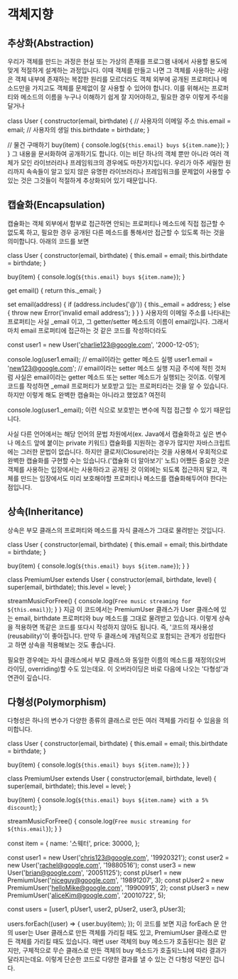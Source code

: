 # 객체지향

## 추상화(Abstraction)

우리가 객체를 만드는 과정은 현실 또는 가상의 존재를 프로그램 내에서 사용할 용도에 맞게 적절하게 설계하는 과정입니다. 이때 객체를 만들고 나면 그 객체를 사용하는 사람은 객체 내부에 존재하는 복잡한 원리를 모르더라도 객체 외부에 공개된 프로퍼티나 메소드만을 가지고도 객체를 문제없이 잘 사용할 수 있어야 합니다. 이를 위해서는 프로퍼티와 메소드의 이름을 누구나 이해하기 쉽게 잘 지어야하고, 필요한 경우 이렇게 주석을 달거나

class User {
constructor(email, birthdate) {
// 사용자의 이메일 주소
this.email = email;
// 사용자의 생일
this.birthdate = birthdate;
}

// 물건 구매하기
buy(item) {
console.log(`${this.email} buys ${item.name}`);
}
}
그 내용을 문서화하여 공개하기도 합니다. 이는 비단 하나의 객체 뿐만 아니라 여러 객체가 모인 라이브러리나 프레임워크의 경우에도 마찬가지입니다. 우리가 아주 세밀한 원리까지 속속들이 알고 있지 않은 유명한 라이브러리나 프레임워크를 문제없이 사용할 수 있는 것은 그것들이 적절하게 추상화되어 있기 때문입니다.

## 캡슐화(Encapsulation)

캡슐화는 객체 외부에서 함부로 접근하면 안되는 프로퍼티나 메소드에 직접 접근할 수 없도록 하고, 필요한 경우 공개된 다른 메소드를 통해서만 접근할 수 있도록 하는 것을 의미합니다. 아래의 코드를 보면

class User {
constructor(email, birthdate) {
this.email = email;
this.birthdate = birthdate;
}

buy(item) {
console.log(`${this.email} buys ${item.name}`);
}

get email() {
return this.\_email;
}

set email(address) {
if (address.includes('@')) {
this.\_email = address;
} else {
throw new Error('invalid email address');
}
}
}
사용자의 이메일 주소를 나타내는 프로퍼티는 사실 \_email 이고, 그 getter/setter 메소드의 이름이 email입니다. 그래서 마치 email 프로퍼티에 접근하는 것 같은 코드를 작성하더라도

const user1 = new User('charlie123@google.com', '2000-12-05');

console.log(user1.email); // email이라는 getter 메소드 실행
user1.email = 'new123@google.com'; // email이라는 setter 메소드 실행
지금 주석에 적힌 것처럼 사실은 email이라는 getter 메소드 또는 setter 메소드가 실행되는 것이죠. 이렇게 코드를 작성하면 \_email 프로퍼티가 보호받고 있는 프로퍼티라는 것을 알 수 있습니다. 하지만 이렇게 해도 완벽한 캡슐화는 아니라고 했었죠? 여전히

console.log(user1.\_email);
이런 식으로 보호받는 변수에 직접 접근할 수 있기 때문입니다.

사실 다른 언어에서는 해당 언어의 문법 차원에서(ex. Java에서 캡슐화하고 싶은 변수나 메소드 앞에 붙이는 private 키워드) 캡슐화를 지원하는 경우가 많지만 자바스크립트에는 그러한 문법이 없습니다. 하지만 클로저(Closure)라는 것을 사용해서 우회적으로 완벽한 캡슐화를 구현할 수는 있습니다.('캡슐화 더 알아보기' 노트) 어쨌든 중요한 것은 객체를 사용하는 입장에서는 사용하라고 공개된 것 이외에는 되도록 접근하지 말고, 객체를 만드는 입장에서도 미리 보호해야할 프로퍼티나 메소드를 캡슐화해두어야 한다는 점입니다.

## 상속(Inheritance)

상속은 부모 클래스의 프로퍼티와 메소드를 자식 클래스가 그대로 물려받는 것입니다.

class User {
constructor(email, birthdate) {
this.email = email;
this.birthdate = birthdate;
}

buy(item) {
console.log(`${this.email} buys ${item.name}`);
}
}

class PremiumUser extends User {
constructor(email, birthdate, level) {
super(email, birthdate);
this.level = level;
}

streamMusicForFree() {
console.log(`Free music streaming for ${this.email}`);
}
}
지금 이 코드에서는 PremiumUser 클래스가 User 클래스에 있는 email, birthdate 프로퍼티와 buy 메소드를 그대로 물려받고 있습니다. 이렇게 상속을 적용하면 똑같은 코드를 또다시 작성하지 않아도 됩니다. 즉, '코드의 재사용성(reusability)'이 좋아집니다. 만약 두 클래스에 개념적으로 포함되는 관계가 성립한다고 하면 상속을 적용해보는 것도 좋습니다.

필요한 경우에는 자식 클래스에서 부모 클래스와 동일한 이름의 메소드를 재정의(오버라이딩, overriding)할 수도 있는데요. 이 오버라이딩은 바로 다음에 나오는 '다형성'과 연관이 깊습니다.

## 다형성(Polymorphism)

다형성은 하나의 변수가 다양한 종류의 클래스로 만든 여러 객체를 가리킬 수 있음을 의미합니다.

class User {
constructor(email, birthdate) {
this.email = email;
this.birthdate = birthdate;
}

buy(item) {
console.log(`${this.email} buys ${item.name}`);
}
}

class PremiumUser extends User {
constructor(email, birthdate, level) {
super(email, birthdate);
this.level = level;
}

buy(item) {
console.log(`${this.email} buys ${item.name} with a 5% discount`);
}

streamMusicForFree() {
console.log(`Free music streaming for ${this.email}`);
}
}

const item = {
name: '스웨터',
price: 30000,
};

const user1 = new User('chris123@google.com', '19920321');
const user2 = new User('rachel@google.com', '19880516');
const user3 = new User('brian@google.com', '20051125');
const pUser1 = new PremiumUser('niceguy@google.com', '19891207', 3);
const pUser2 = new PremiumUser('helloMike@google.com', '19900915', 2);
const pUser3 = new PremiumUser('aliceKim@google.com', '20010722', 5);

const users = [user1, pUser1, user2, pUser2, user3, pUser3];

users.forEach((user) => {
user.buy(item);
});
이 코드를 보면 지금 forEach 문 안의 user는 User 클래스로 만든 객체를 가리킬 때도 있고, PremiumUser 클래스로 만든 객체를 가리킬 때도 있습니다. 매번 user 객체의 buy 메소드가 호출된다는 점은 같지만, 구체적으로 무슨 클래스로 만든 객체의 buy 메소드가 호출되느냐에 따라 결과가 달라지는데요. 이렇게 단순한 코드로 다양한 결과를 낼 수 있는 건 다형성 덕분인 겁니다.
